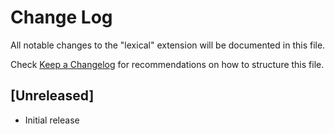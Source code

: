 # Change Log

All notable changes to the "lexical" extension will be documented in this file.

Check [Keep a Changelog](http://keepachangelog.com/) for recommendations on how to structure this file.

## [Unreleased]

- Initial release
